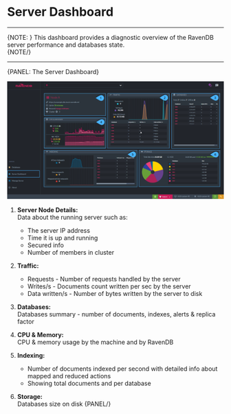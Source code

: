 ﻿# Server Dashboard
---

{NOTE: }
This dashboard provides a diagnostic overview of the RavenDB server performance and databases state.  
{NOTE/}

---

{PANEL: The Server Dashboard}

![Figure 1. Server Dashboard](images/server-dashboard.png "Server Dashboard")

1. **Server Node Details:**  
   Data about the running server such as:   
   * The server IP address   
   * Time it is up and running   
   * Secured info
   * Number of members in cluster  

2. **Traffic:**   
   * Requests - Number of requests handled by the server        
   * Writes/s - Documents count written per sec by the server   
   * Data written/s - Number of bytes written by the server to disk        

3. **Databases:**   
   Databases summary - number of documents, indexes, alerts & replica factor  

4. **CPU & Memory:**   
   CPU & memory usage by the machine and by RavenDB

5. **Indexing:**    
   * Number of documents indexed per second with detailed info about mapped and reduced actions  
   * Showing total documents and per database  

6. **Storage:**   
   Databases size on disk
{PANEL/}





